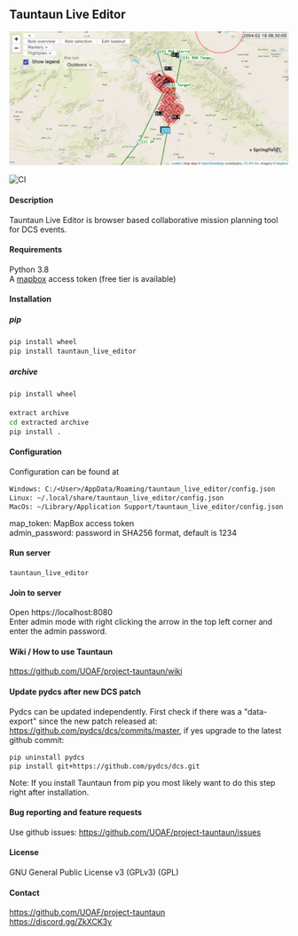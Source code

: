 ## Tauntaun Live Editor

![Screenshot](https://github.com/UOAF/project-tauntaun/raw/v0.1.0/images/screenshot.png)

![CI](https://github.com/UOAF/project-tauntaun/workflows/CI/badge.svg)

#### Description
Tauntaun Live Editor is browser based collaborative mission planning tool for DCS events.

#### Requirements
Python 3.8  
A [mapbox](https://www.mapbox.com/) access token (free tier is available)
#### Installation
##### pip
```bash
pip install wheel
pip install tauntaun_live_editor
```
##### archive
```bash
pip install wheel

extract archive
cd extracted archive
pip install .
```

#### Configuration
Configuration can be found at
```
Windows: C:/<User>/AppData/Roaming/tauntaun_live_editor/config.json
Linux: ~/.local/share/tauntaun_live_editor/config.json
MacOs: ~/Library/Application Support/tauntaun_live_editor/config.json
```
map_token: MapBox access token  
admin_password: password in SHA256 format, default is 1234
#### Run server
```
tauntaun_live_editor
```

#### Join to server
Open https://localhost:8080  
Enter admin mode with right clicking the arrow in the top left corner and enter the admin password. 

#### Wiki / How to use Tauntaun
https://github.com/UOAF/project-tauntaun/wiki

#### Update pydcs after new DCS patch
Pydcs can be updated independently. First check if there was a "data-export" since the new patch released at: https://github.com/pydcs/dcs/commits/master, if yes upgrade to the latest github commit:

```
pip uninstall pydcs
pip install git+https://github.com/pydcs/dcs.git
```
Note: If you install Tauntaun from pip you most likely want to do this step right after installation.

#### Bug reporting and feature requests
Use github issues:
https://github.com/UOAF/project-tauntaun/issues

#### License 
GNU General Public License v3 (GPLv3) (GPL)

#### Contact
https://github.com/UOAF/project-tauntaun  
https://discord.gg/ZkXCK3y

